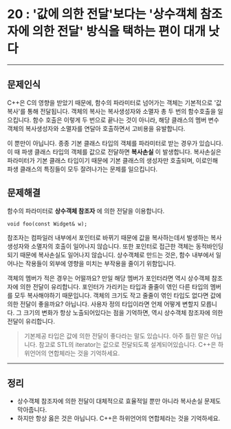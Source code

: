 # 20 : '값에 의한 전달'보다는 '상수객체 참조자에 의한 전달' 방식을 택하는 편이 대개 낫다

---
## 문제인식
C++은 C의 영향을 받았기 때문에, 함수의 파라미터로 넘어가는 객체는 기본적으로 '값 복사'를 통해 전달됩니다.
객체의 복사는 복사생성자와 소멸자 총 두 번의 함수호출을 일으킵니다.
함수 호출은 이렇게 두 번으로 끝나는 것이 아니라, 해당 클래스의 멤버 변수 객체의 복사생성자와 소멸자를 연달아 호출하면서 고비용을 유발합니다.<br>

이 뿐만이 아닙니다.
종종 기본 클래스 타입의 객체를 파라미터로 받는 경우가 있습니다.
이 때 파생 클래스 타입의 객체를 값으로 전달하면 **복사손실** 이 발생합니다.
복사손실은 파라미터가 기본 클래스 타입이기 때문에 기본 클래스의 생성자만 호출되며, 이로인해 파생 클래스의 특징들이 모두 잘려나가는 문제를 일으킵니다.

## 문제해결
함수의 파라미터로 **상수객체 참조자** 에 의한 전달을 이용합니다.

```
void foo(const Widget& w);
```

참조자는 컴파일러 내부에서 포인터로 바뀌기 때문에 값을 복사하는데서 발생하는 복사생성자와 소멸자의 호출이 일어나지 않습니다.
또한 포인터로 접근한 객체는 동적바인딩 되기 때문에 복사손실도 일어나지 않습니디.
상수객체로 만드는 것은, 함수 내부에서 일어나는 작용들이 외부에 영향을 미치는 부작용을 줄이기 위함입니다.<br>

객체의 멤버가 적은 경우는 어떨까요?
만일 해당 멤버가 포인터라면 역시 상수객체 참조자에 의한 전달이 유리합니다.
포인터가 가리키는 타입과 줄줄이 엮인 다른 타입의 멤버를 모두 복사해야하기 때문입니다.
객체의 크기도 작고 줄줄이 엮인 타입도 없다면 값에 의한 전달이 좋을까요?
아닙니다.
사용자 정의 타입이라면 언제 어떻게 변할지 모릅니다.
그 크기의 변화가 항상 노출되어있다는 점을 기억하면, 역시 상수객체 참조자에 의한 전달이 유리합니다.<br>


> 기본제공 타입은 값에 의한 전달이 좋다라는 말도 있습니다.
아주 틀린 말은 아닙니다.
참고로 STL의 iterator는 값으로 전달되도록 설계되어있습니다.
C++은 하위언어의 연합체라는 것을 기억하세요.

---
## 정리
- 상수객체 참조자에 의한 전달이 대체적으로 효율적일 뿐만 아니라 복사손실 문제도 막아줍니다.
- 하지만 항상 옳은 것은 아닙니다. C++은 하위언어의 연합체라는 것을 기억하세요.
